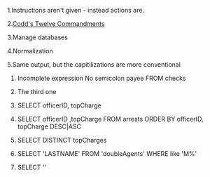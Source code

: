1.Instructions aren't given - instead actions are.

2.<a href="http://en.wikipedia.org/wiki/Codd%27s_12_rules">Codd's Twelve Commandments</a>

3.Manage databases

4.Normalization

5.Same output, but the capitilizations are more conventional

1. 
	Incomplete expression
	No semicolon
	payee FROM checks

1. 
	The third one

1. 
	SELECT officerID, topCharge

2.
	SELECT officerID ,topCharge
	FROM arrests
	ORDER BY officerID, topCharge DESC|ASC

3. 
	SELECT DISTINCT topCharges

1. 
	SELECT 'LASTNAME' FROM 'doubleAgents' WHERE like 'M%'

2. 
	SELECT ''